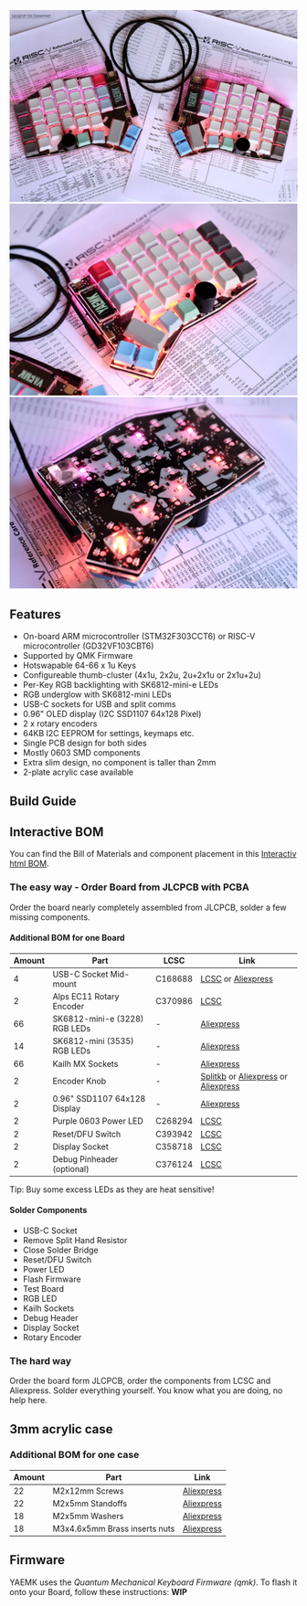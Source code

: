 ![YAEMK wide view](images/1_yaemk_wide.webp)
![YAEMK close up front](images/2_yaemk_close_up_rgb_front.webp)
![YAEMK close up back](images/4_yaemk_close_up_rgb_back.webp)

## Features

* On-board ARM microcontroller (STM32F303CCT6) or RISC-V microcontroller (GD32VF103CBT6)
* Supported by QMK Firmware
* Hotswapable 64-66 x 1u Keys
* Configureable thumb-cluster (4x1u, 2x2u, 2u+2x1u or 2x1u+2u)
* Per-Key RGB backlighting with SK6812-mini-e LEDs
* RGB underglow with SK6812-mini LEDs
* USB-C sockets for USB and split comms
* 0.96" OLED display (I2C SSD1107 64x128 Pixel)
* 2 x rotary encoders
* 64KB I2C EEPROM for settings, keymaps etc.
* Single PCB design for both sides
* Mostly 0603 SMD components
* Extra slim design, no component is taller than 2mm
* 2-plate acrylic case available

## Build Guide

## Interactive BOM

You can find the Bill of Materials and component placement in this [Interactiv html BOM](./yaemk_rev_1_2.html).

### The easy way - Order Board from JLCPCB with PCBA

Order the board nearly completely assembled from JLCPCB, solder a few missing components.

#### Additional BOM for one Board

| Amount | Part                          | LCSC    | Link                                                                                                                                                                                                                                |
| ------ | ----------------------------- | ------- | ----------------------------------------------------------------------------------------------------------------------------------------------------------------------------------------------------------------------------------- |
| 4      | USB-C Socket Mid-mount        | C168688 | [LCSC](https://lcsc.com/product-detail/USB-Connectors_Jing-Extension-of-the-Electronic-Co-C168688_C168688.html) or [Aliexpress](https://www.aliexpress.com/item/4000074094558.html)                                                 |
| 2      | Alps EC11 Rotary Encoder      | C370986 | [LCSC](https://lcsc.com/product-detail/Coded-Rotary-Switches_ALPS-Electric-EC11E183440C_C370986.html)                                                                                                                               |
| 66     | SK6812-mini-e (3228) RGB LEDs | -       | [Aliexpress](https://www.aliexpress.com/item/4000475685852.html)                                                                                                                                                                    |
| 14     | SK6812-mini (3535) RGB LEDs   | -       | [Aliexpress](https://www.aliexpress.com/item/33019583218.html)                                                                                                                                                                      |
| 66     | Kailh MX Sockets              | -       | [Aliexpress](https://www.aliexpress.com/item/32951252318.html)                                                                                                                                                                      |
| 2      | Encoder Knob                  | -       | [Splitkb](https://splitkb.com/collections/keyboard-parts/products/matte-aluminium-encoder-knob) or [Aliexpress](https://www.aliexpress.com/item/32893184848.html) or [Aliexpress](https://www.aliexpress.com/item/32810522800.html) |
| 2      | 0.96" SSD1107 64x128 Display  | -       | [Aliexpress](https://www.aliexpress.com/item/4000547865501.html)                                                                                                                                                                    |
| 2      | Purple 0603 Power LED         | C268294 | [LCSC](https://lcsc.com/product-detail/Light-Emitting-Diodes-LED_OptoSupply-OSK40603C1E_C268294.html)                                                                                                                               |
| 2      | Reset/DFU Switch              | C393942 | [LCSC](https://lcsc.com/product-detail/Tactile-Switches_SHOU-HAN-TS24CA_C393942.html)                                                                                                                                               |
| 2      | Display Socket                | C358718 | [LCSC](https://lcsc.com/product-detail/Pin-Header-Female-Header_MINTRON-MTF185-104SY1_C358718.html)                                                                                                                                 |
| 2      | Debug Pinheader (optional)    | C376124 | [LCSC](https://lcsc.com/product-detail/Pin-Header-Female-Header_MINTRON-MTB125-1106R1_C376124.html)                                                                                                                                 |

Tip: Buy some excess LEDs as they are heat sensitive!
####  Solder Components

* USB-C Socket
* Remove Split Hand Resistor 
* Close Solder Bridge
* Reset/DFU Switch
* Power LED
* Flash Firmware
* Test Board
* RGB LED
* Kailh Sockets
* Debug Header
* Display Socket
* Rotary Encoder
  
### The hard way

Order the board form JLCPCB, order the components from LCSC and Aliexpress. Solder everything yourself. You know what you are doing, no help here.
## 3mm acrylic case

### Additional BOM for one case

| Amount | Part                          | Link                                                             |
| ------ | ----------------------------- | ---------------------------------------------------------------- |
| 22     | M2x12mm Screws                | [Aliexpress](https://www.aliexpress.com/item/4000720099366.html) |
| 22     | M2x5mm Standoffs              | [Aliexpress](https://www.aliexpress.com/item/4000727223674.html) |
| 18     | M2x5mm Washers                | [Aliexpress](https://www.aliexpress.com/item/4000734426632.html) |
| 18     | M3x4.6x5mm Brass inserts nuts | [Aliexpress](https://www.aliexpress.com/item/4000688990203.html) |

## Firmware

YAEMK uses the *Quantum Mechanical Keyboard Firmware (qmk)*. To flash it onto your Board, follow these instructions: **WIP**
